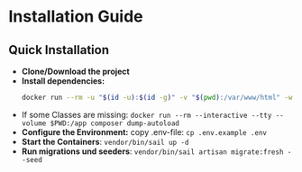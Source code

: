 # Installation Guide

## Quick Installation

* **Clone/Download the project**
* **Install dependencies:**
   ```bash
   docker run --rm -u "$(id -u):$(id -g)" -v "$(pwd):/var/www/html" -w /var/www/html laravelsail/php84-composer:latest composer install --ignore-platform-reqs
   ```
* If some Classes are missing: `docker run --rm --interactive --tty --volume $PWD:/app composer dump-autoload`
* **Configure the Environment:** copy .env-file: `cp .env.example .env`
* **Start the Containers**: `vendor/bin/sail up -d`
* **Run migrations und seeders**: `vendor/bin/sail artisan migrate:fresh --seed`

